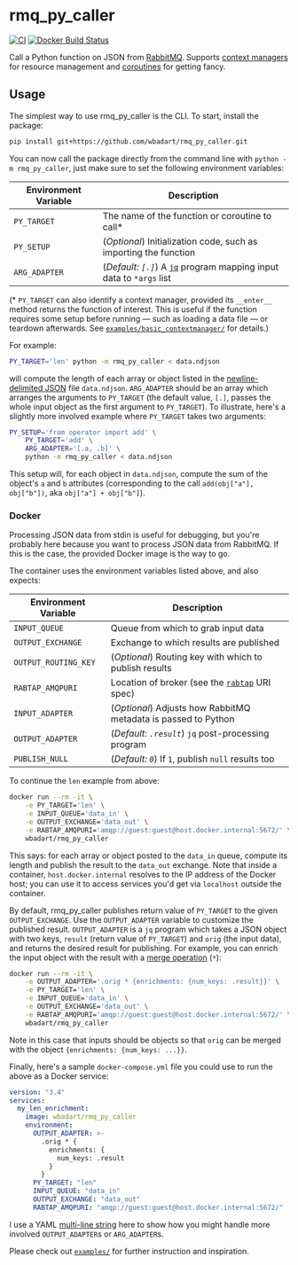 # rmq_py_caller

[![CI](https://github.com/wbadart/rmq_py_caller/workflows/CI/badge.svg)][build]
[![Docker Build Status](https://img.shields.io/docker/build/wbadart/rmq_py_caller)][docker]

[build]: https://github.com/wbadart/rmq_py_caller/actions?query=workflow%3ACI
[docker]: https://hub.docker.com/r/wbadart/rmq_py_caller


Call a Python function on JSON from [RabbitMQ][rmq]. Supports [context
managers][ctx] for resource management and [coroutines][coro] for getting
fancy.

[rmq]: https://www.rabbitmq.com
[ctx]: https://docs.python.org/3/library/contextlib.html
[coro]: https://docs.python.org/3/library/asyncio-task.html

## Usage

The simplest way to use rmq_py_caller is the CLI. To start, install the
package:

```sh
pip install git+https://github.com/wbadart/rmq_py_caller.git
```

You can now call the package directly from the command line with `python -m
rmq_py_caller`, just make sure to set the following environment variables:

Environment Variable | Description
---------------------|------------
`PY_TARGET`   | The name of the function or coroutine to call*
`PY_SETUP`    | (_Optional_) Initialization code, such as importing the function
`ARG_ADAPTER` | (_Default: `[.]`_) A [`jq`][jq] program mapping input data to `*args` list

[jq]: https://stedolan.github.io/jq

(* `PY_TARGET` can also identify a context manager, provided its `__enter__`
method returns the function of interest. This is useful if the function
requires some setup before running &mdash; such as loading a data file &mdash;
or teardown afterwards. See
[`examples/basic_contextmanager/`][basic_contextmanager] for details.)

[basic_contextmanager]: ./examples/basic_contextmanager

For example:

```sh
PY_TARGET='len' python -m rmq_py_caller < data.ndjson
```

will compute the length of each array or object listed in the
[newline-delimited JSON][ndjson] file `data.ndjson`. `ARG_ADAPTER` should be an
array which arranges the arguments to `PY_TARGET` (the default value, `[.]`,
passes the whole input object as the first argument to `PY_TARGET`). To
illustrate, here's a slightly more involved example where `PY_TARGET` takes two
arguments:

```sh
PY_SETUP='from operator import add' \
    PY_TARGET='add' \
    ARG_ADAPTER='[.a, .b]' \
    python -m rmq_py_caller < data.ndjson
```

This setup will, for each object in `data.ndjson`, compute the sum of the
object's `a` and `b` attributes (corresponding to the call `add(obj["a"],
obj["b"])`, aka `obj["a"] + obj["b"]`).

[ndjson]: http://ndjson.org

### Docker

Processing JSON data from stdin is useful for debugging, but you're probably
here because you want to process JSON data from RabbitMQ. If this is the case,
the provided Docker image is the way to go.

The container uses the environment variables listed above, and also expects:

Environment Variable | Description
---------------------|------------
`INPUT_QUEUE`        | Queue from which to grab input data
`OUTPUT_EXCHANGE`    | Exchange to which results are published
`OUTPUT_ROUTING_KEY` | (_Optional_) Routing key with which to publish results
`RABTAP_AMQPURI`     | Location of broker (see the [`rabtap`][rabtap uri] URI spec)
`INPUT_ADAPTER`      | (_Optional_) Adjusts how RabbitMQ metadata is passed to Python
`OUTPUT_ADAPTER`     | (_Default: `.result`_) `jq` post-processing program
`PUBLISH_NULL`       | (_Default: `0`_) If `1`, publish `null` results too

[rabtap uri]: https://github.com/jandelgado/rabtap#broker-uri-specification

To continue the `len` example from above:

```sh
docker run --rm -it \
    -e PY_TARGET='len' \
    -e INPUT_QUEUE='data_in' \
    -e OUTPUT_EXCHANGE='data_out' \
    -e RABTAP_AMQPURI='amqp://guest:guest@host.docker.internal:5672/' \
    wbadart/rmq_py_caller
```

This says: for each array or object posted to the `data_in` queue, compute its
length and publish the result to the `data_out` exchange. Note that inside a
container, `host.docker.internal` resolves to the IP address of the Docker
host; you can use it to access services you'd get via `localhost` outside the
container.

By default, rmq_py_caller publishes return value of `PY_TARGET` to the given
`OUTPUT_EXCHANGE`. Use the `OUTPUT_ADAPTER` variable to customize the published
result. `OUTPUT_ADAPTER` is a `jq` program which takes a JSON object with two
keys, `result` (return value of `PY_TARGET`) and `orig` (the input data), and
returns the desired result for publishing. For example, you can enrich the
input object with the result with a [merge operation][merge] (`*`):

```sh
docker run --rm -it \
    -e OUTPUT_ADAPTER='.orig * {enrichments: {num_keys: .result}}' \
    -e PY_TARGET='len' \
    -e INPUT_QUEUE='data_in' \
    -e OUTPUT_EXCHANGE='data_out' \
    -e RABTAP_AMQPURI='amqp://guest:guest@host.docker.internal:5672/' \
    wbadart/rmq_py_caller
```

Note in this case that inputs should be objects so that `orig` can be merged
with the object `{enrichments: {num_keys: ...}}`.

[merge]: https://stedolan.github.io/jq/manual/#Addition:+

Finally, here's a sample `docker-compose.yml` file you could use to run the
above as a Docker service:

```yaml
version: "3.4"
services:
  my_len_enrichment:
    image: wbadart/rmq_py_caller
    environment:
      OUTPUT_ADAPTER: >-
        .orig * {
          enrichments: {
            num_keys: .result
          }
        }
      PY_TARGET: "len"
      INPUT_QUEUE: "data_in"
      OUTPUT_EXCHANGE: "data_out"
      RABTAP_AMQPURI: "amqp://guest:guest@host.docker.internal:5672/"
```

I use a YAML [multi-line string][multi] here to show how you might handle more
involved `OUTPUT_ADAPTER`s or `ARG_ADAPTER`s.

[multi]: https://yaml-multiline.info

Please check out [`examples/`](./examples) for further instruction and
inspiration.
